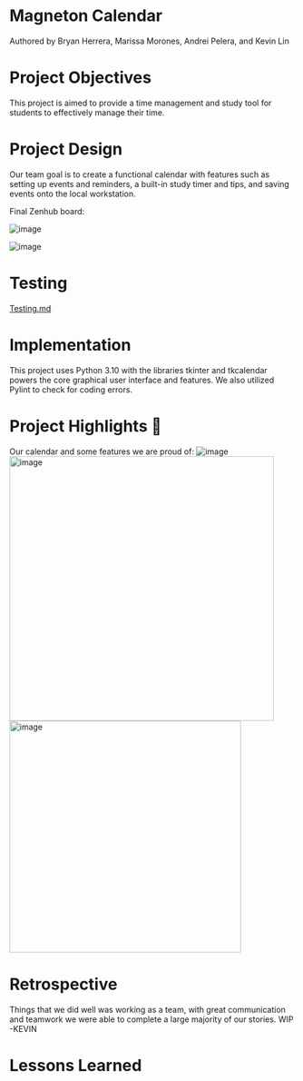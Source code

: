 # Magneton Calendar
Authored by Bryan Herrera, Marissa Morones, Andrei Pelera, and Kevin Lin
# Project Objectives
This project is aimed to provide a time management and study tool for students to effectively manage their time.
# Project Design
Our team goal is to create a functional calendar with features such as setting up events and reminders, a built-in study timer and tips, and saving events onto the local workstation.

Final Zenhub board:

![image](https://user-images.githubusercontent.com/43161217/236715772-31947c85-dfd9-4a1e-9736-ef0ecac2f6fe.png)

![image](https://user-images.githubusercontent.com/43161217/236720936-24187696-a50e-499b-9cb4-827f5e314455.png)
# Testing

[Testing.md](testing.md)
# Implementation
This project uses Python 3.10 with the libraries tkinter and tkcalendar powers the core graphical user interface and features. We also utilized Pylint to check for coding errors.
# Project Highlights :smiling_face_with_three_hearts:
Our calendar and some features we are proud of:
![image](https://user-images.githubusercontent.com/43161217/236724236-80b36412-7c8c-4957-8249-d3ca50614c58.png)
<img width="466" alt="image" src="https://user-images.githubusercontent.com/55124638/236640810-d9389808-1c6c-4434-b681-c063a40a7881.png">
<img width="408" alt="image" src="https://user-images.githubusercontent.com/55124638/232838944-343e70c5-6dc1-4535-b0b3-2ee1c9ef8283.png">

# Retrospective
Things that we did well was working as a team, with great communication and teamwork we were able to complete a large majority of our stories. WIP -KEVIN 

# Lessons Learned
